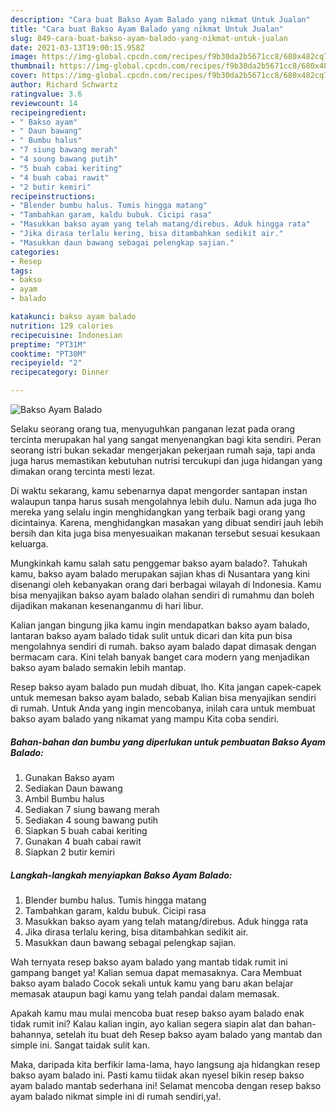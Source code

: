 ```yaml
---
description: "Cara buat Bakso Ayam Balado yang nikmat Untuk Jualan"
title: "Cara buat Bakso Ayam Balado yang nikmat Untuk Jualan"
slug: 849-cara-buat-bakso-ayam-balado-yang-nikmat-untuk-jualan
date: 2021-03-13T19:00:15.958Z
image: https://img-global.cpcdn.com/recipes/f9b30da2b5671cc8/680x482cq70/bakso-ayam-balado-foto-resep-utama.jpg
thumbnail: https://img-global.cpcdn.com/recipes/f9b30da2b5671cc8/680x482cq70/bakso-ayam-balado-foto-resep-utama.jpg
cover: https://img-global.cpcdn.com/recipes/f9b30da2b5671cc8/680x482cq70/bakso-ayam-balado-foto-resep-utama.jpg
author: Richard Schwartz
ratingvalue: 3.6
reviewcount: 14
recipeingredient:
- " Bakso ayam"
- " Daun bawang"
- " Bumbu halus"
- "7 siung bawang merah"
- "4 soung bawang putih"
- "5 buah cabai keriting"
- "4 buah cabai rawit"
- "2 butir kemiri"
recipeinstructions:
- "Blender bumbu halus. Tumis hingga matang"
- "Tambahkan garam, kaldu bubuk. Cicipi rasa"
- "Masukkan bakso ayam yang telah matang/direbus. Aduk hingga rata"
- "Jika dirasa terlalu kering, bisa ditambahkan sedikit air."
- "Masukkan daun bawang sebagai pelengkap sajian."
categories:
- Resep
tags:
- bakso
- ayam
- balado

katakunci: bakso ayam balado 
nutrition: 129 calories
recipecuisine: Indonesian
preptime: "PT31M"
cooktime: "PT30M"
recipeyield: "2"
recipecategory: Dinner

---
```



![Bakso Ayam Balado](https://img-global.cpcdn.com/recipes/f9b30da2b5671cc8/680x482cq70/bakso-ayam-balado-foto-resep-utama.jpg)

Selaku seorang orang tua, menyuguhkan panganan lezat pada orang tercinta merupakan hal yang sangat menyenangkan bagi kita sendiri. Peran seorang istri bukan sekadar mengerjakan pekerjaan rumah saja, tapi anda juga harus memastikan kebutuhan nutrisi tercukupi dan juga hidangan yang dimakan orang tercinta mesti lezat.

Di waktu  sekarang, kamu sebenarnya dapat mengorder santapan instan walaupun tanpa harus susah mengolahnya lebih dulu. Namun ada juga lho mereka yang selalu ingin menghidangkan yang terbaik bagi orang yang dicintainya. Karena, menghidangkan masakan yang dibuat sendiri jauh lebih bersih dan kita juga bisa menyesuaikan makanan tersebut sesuai kesukaan keluarga. 



Mungkinkah kamu salah satu penggemar bakso ayam balado?. Tahukah kamu, bakso ayam balado merupakan sajian khas di Nusantara yang kini disenangi oleh kebanyakan orang dari berbagai wilayah di Indonesia. Kamu bisa menyajikan bakso ayam balado olahan sendiri di rumahmu dan boleh dijadikan makanan kesenanganmu di hari libur.

Kalian jangan bingung jika kamu ingin mendapatkan bakso ayam balado, lantaran bakso ayam balado tidak sulit untuk dicari dan kita pun bisa mengolahnya sendiri di rumah. bakso ayam balado dapat dimasak dengan bermacam cara. Kini telah banyak banget cara modern yang menjadikan bakso ayam balado semakin lebih mantap.

Resep bakso ayam balado pun mudah dibuat, lho. Kita jangan capek-capek untuk memesan bakso ayam balado, sebab Kalian bisa menyajikan sendiri di rumah. Untuk Anda yang ingin mencobanya, inilah cara untuk membuat bakso ayam balado yang nikamat yang mampu Kita coba sendiri.

<!--inarticleads1-->

##### Bahan-bahan dan bumbu yang diperlukan untuk pembuatan Bakso Ayam Balado:

1. Gunakan  Bakso ayam
1. Sediakan  Daun bawang
1. Ambil  Bumbu halus
1. Sediakan 7 siung bawang merah
1. Sediakan 4 soung bawang putih
1. Siapkan 5 buah cabai keriting
1. Gunakan 4 buah cabai rawit
1. Siapkan 2 butir kemiri




<!--inarticleads2-->

##### Langkah-langkah menyiapkan Bakso Ayam Balado:

1. Blender bumbu halus. Tumis hingga matang
1. Tambahkan garam, kaldu bubuk. Cicipi rasa
1. Masukkan bakso ayam yang telah matang/direbus. Aduk hingga rata
1. Jika dirasa terlalu kering, bisa ditambahkan sedikit air.
1. Masukkan daun bawang sebagai pelengkap sajian.




Wah ternyata resep bakso ayam balado yang mantab tidak rumit ini gampang banget ya! Kalian semua dapat memasaknya. Cara Membuat bakso ayam balado Cocok sekali untuk kamu yang baru akan belajar memasak ataupun bagi kamu yang telah pandai dalam memasak.

Apakah kamu mau mulai mencoba buat resep bakso ayam balado enak tidak rumit ini? Kalau kalian ingin, ayo kalian segera siapin alat dan bahan-bahannya, setelah itu buat deh Resep bakso ayam balado yang mantab dan simple ini. Sangat taidak sulit kan. 

Maka, daripada kita berfikir lama-lama, hayo langsung aja hidangkan resep bakso ayam balado ini. Pasti kamu tiidak akan nyesel bikin resep bakso ayam balado mantab sederhana ini! Selamat mencoba dengan resep bakso ayam balado nikmat simple ini di rumah sendiri,ya!.

